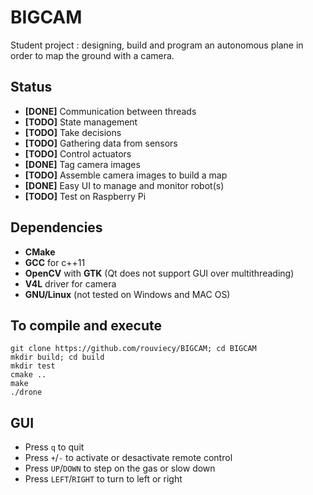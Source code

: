 # BIGCAM
Student project : designing, build and program an autonomous plane in order to map the ground with a camera.

## Status
+    **[DONE]** Communication between threads
+    **[TODO]** State management
+    **[TODO]** Take decisions
+    **[TODO]** Gathering data from sensors
+    **[TODO]** Control actuators
+    **[DONE]** Tag camera images
+    **[TODO]** Assemble camera images to build a map
+    **[DONE]** Easy UI to manage and monitor robot(s)
+    **[TODO]** Test on Raspberry Pi

## Dependencies
+    **CMake**
+    **GCC** for c++11
+    **OpenCV** with **GTK** (Qt does not support GUI over multithreading)
+    **V4L** driver for camera
+    **GNU/Linux** (not tested on Windows and MAC OS)

## To compile and execute
    git clone https://github.com/rouviecy/BIGCAM; cd BIGCAM
    mkdir build; cd build
    mkdir test
    cmake ..
    make
    ./drone

## GUI
+    Press `q` to quit
+    Press `+`/`-` to activate or desactivate remote control
+    Press `UP`/`DOWN` to step on the gas or slow down
+    Press `LEFT`/`RIGHT` to turn to left or right